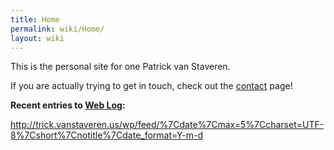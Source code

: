 ```yaml
---
title: Home
permalink: wiki/Home/
layout: wiki
---
```


This is the personal site for one Patrick van Staveren.

If you are actually trying to get in touch, check out the
[contact](/wiki/Contact "wikilink") page!

**Recent entries to [Web Log](http://trick.vanstaveren.us/wp):**

<rss><http://trick.vanstaveren.us/wp/feed/%7Cdate%7Cmax=5%7Ccharset=UTF-8%7Cshort%7Cnotitle%7Cdate_format=Y-m-d></rss>
